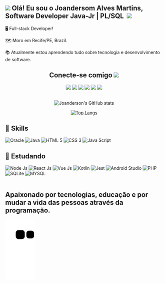 
## <img src="https://github.com/TheDudeThatCode/TheDudeThatCode/blob/master/Assets/Earth.gif" width="24px"> **Olá! Eu sou o Joandersom Alves Martins, Software Developer Java-Jr | PL/SQL** &nbsp;<img src="https://github.com/TheDudeThatCode/TheDudeThatCode/blob/master/Assets/Hi.gif" width="30px">

🖥️ Full-stack Developer!

🗺️ Moro em Recife/PE, Brazil. 

📚 Atualmente estou aprendendo tudo sobre tecnologia e desenvolvimento de software.
 
<div align="center">
<h2> Conecte-se comigo <img src="https://github.com/TheDudeThatCode/TheDudeThatCode/blob/master/Assets/Handshake.gif" height="32px"> </h2>
<a href="#" ></a><img src="https://img.shields.io/website/http/monip.org.svg">
<a href="https://www.instagram.com/joandersonalvesmartins/"><img src="https://img.shields.io/badge/-@joanderson-E4405F?style=for-the-badge&logo=instagram&logoColor=white" target="_blank"/></a>
<a href="https://www.linkedin.com/in/joandersonalvesmartins/"><img src="https://img.shields.io/badge/-Joanderson%20Martins-0077B5?style=for-the-badge&logo=linkedin&logoColor=white" target="_blank"/></a>
<a href="https://www.youtube.com/channel/UCYlcXMwp5CEoG22KxV4aqmQ/"><img src="https://img.shields.io/badge/-Coffee%20Web-FF0000?style=for-the-badge&logo=youtube&logoColor=white" target="_blank"/></a>
<a href="mailto:joandersonmartins2013@gmail.com/"><img src="https://img.shields.io/badge/joandersonmartins2013-D14836?style=for-the-badge&logo=gmail&logoColor=white" target="_blank"></a>
<a href="https://we.me/"><img src="https://img.shields.io/badge/Joanderson%20Martins-25D366?style=for-the-badge&logo=whatsapp&logoColor=white" target="_blank"></a>
</div>

<div align="center"><br/>
 
![Joanderson's GitHub stats](https://github-readme-stats.vercel.app/api?username=joandersonalvesmartins&show_icons=true&theme=merko)

[![Top Langs](https://github-readme-stats.vercel.app/api/top-langs/?username=joandersonalvesmartins&layout=compact&langs_count=8&show_icons=true&theme=merko)](https://github.com/joandersonalvesmartins/github-readme-stats)
</div>

## 🚀 Skills
<div style="display: inline_block"> 
 <img src="https://cdn.jsdelivr.net/gh/devicons/devicon/icons/oracle/oracle-original.svg" alt="Oracle" height="70px" width="80px" /> 
 <img src="https://cdn.jsdelivr.net/gh/devicons/devicon/icons/java/java-original-wordmark.svg" alt="Java" height="70px" width="70px" />
 <img src="https://cdn.jsdelivr.net/gh/devicons/devicon/icons/html5/html5-original-wordmark.svg" alt="HTML 5" height="70px" width="70px"/>
<img src="https://cdn.jsdelivr.net/gh/devicons/devicon/icons/css3/css3-original-wordmark.svg" alt="CSS 3" height="70px" width="70px" />
<img src="https://cdn.jsdelivr.net/gh/devicons/devicon/icons/javascript/javascript-plain.svg" alt="Java Script" height="55px" width="55px" />          
</div>

## 📝 Estudando
<div style="display: inline_block">
    <img src="https://cdn.jsdelivr.net/gh/devicons/devicon/icons/nodejs/nodejs-original-wordmark.svg" alt="Node Js" height="70px" width="80px" />
    <img src="https://cdn.jsdelivr.net/gh/devicons/devicon/icons/react/react-original-wordmark.svg" alt="React Js" height="50px" width="60px"/>
    <img src="https://cdn.jsdelivr.net/gh/devicons/devicon/icons/vuejs/vuejs-original-wordmark.svg" alt="Vue Js" height="50px" width="60px"/>    
    <img src="https://cdn.jsdelivr.net/gh/devicons/devicon/icons/kotlin/kotlin-original-wordmark.svg" alt="Kotlin" height="70px" width="80px"/>
    <img src="https://cdn.jsdelivr.net/gh/devicons/devicon/icons/jest/jest-plain.svg" alt="Jest" height="50px" width="60px"/>    
    <img src="https://cdn.jsdelivr.net/gh/devicons/devicon/icons/androidstudio/androidstudio-original-wordmark.svg" alt="Android Studio" height="80px" width="90px"/>
    <img src="https://cdn.jsdelivr.net/gh/devicons/devicon/icons/php/php-plain.svg" alt="PHP" height="70px" width="80px"/>
    <img src="https://cdn.jsdelivr.net/gh/devicons/devicon/icons/sqlite/sqlite-original-wordmark.svg" alt="SQLite" height="70px" width="80px"/>
    <img src="https://cdn.jsdelivr.net/gh/devicons/devicon/icons/mysql/mysql-original-wordmark.svg" alt="MYSQL" height="70px" width="80px"/>  
</div>
</br>

## Apaixonado por tecnologias, educação e por mudar a vida das pessoas através da programação.

![Snake animation](https://github.com/joandersonalvesmartins/joandersonalvesmartins/blob/output/github-contribution-grid-snake.svg)


